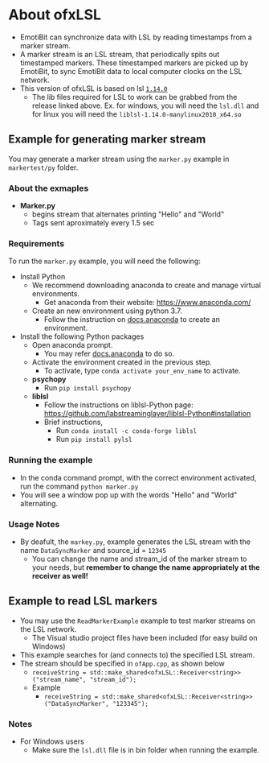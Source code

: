 # About ofxLSL
- EmotiBit can synchronize data with LSL by reading timestamps from a marker stream.
- A marker stream is an LSL stream, that periodically spits out timestamped markers. These timestamped markers are picked up by EmotiBit, 
 to sync EmotiBit data to local computer clocks on the LSL network.
- This version of ofxLSL is based on lsl [`1.14.0`](https://github.com/sccn/liblsl/releases/tag/v1.14.0)
  - The lib files required for LSL to work can be grabbed from the release linked above. Ex. for windows, you will need the `lsl.dll` and for linux you will need the `liblsl-1.14.0-manylinux2010_x64.so`


## Example for generating marker stream
You may generate a marker stream using the `marker.py` example in `markertest/py` folder.

### About the exmaples
- **Marker.py**
  - begins stream that alternates printing "Hello" and "World"
  - Tags sent aproximately every 1.5 sec

### Requirements
To run the `marker.py` example, you will need the following:

- Install Python
  - We recommend downloading anaconda to create and manage virtual environments.
    - Get anaconda from their website: https://www.anaconda.com/
  - Create an new environment using python 3.7.
    - Follow the instruction on [docs.anaconda](https://docs.anaconda.com/anaconda/navigator/tutorials/manage-environments/#creating-a-new-environment) to create an environment. 
- Install the following Python packages
  - Open anaconda prompt.
    - You may refer [docs.anaconda](https://docs.anaconda.com/anaconda/install/verify-install/#conda) to do so.
  - Activate the environment created in the previous step.
    - To activate, type `conda activate your_env_name` to activate.
  - **psychopy**
    - Run `pip install psychopy` 
  - **liblsl**
    - Follow the instructions on liblsl-Python page: https://github.com/labstreaminglayer/liblsl-Python#installation
    - Brief instructions,
      - Run `conda install -c conda-forge liblsl`
      - Run `pip install pylsl`

### Running the example
- In the conda command prompt, with the correct environment activated, run the command `python marker.py`
- You will see a window pop up with the words "Hello" and "World" alternating.

### Usage Notes
- By deafult, the `markey.py`, example generates the LSL stream with the name `DataSyncMarker` and source_id = `12345`
  - You can change the name and stream_id of the marker stream to your needs, but **remember to change the name 
appropriately at the receiver as well!**

## Example to read LSL markers
- You may use the `ReadMarkerExample` example to test marker streams on the LSL network.
  - The Visual studio project files have been included (for easy build on Windows) 
- This example searches for (and connects to) the specified LSL stream.
- The stream should be specified in `ofApp.cpp`, as shown below
  - `receiveString = std::make_shared<ofxLSL::Receiver<string>>("stream_name", "stream_id");`
  - Example
    - `receiveString = std::make_shared<ofxLSL::Receiver<string>>("DataSyncMarker", "123345");`
### Notes
- For Windows users
  - Make sure the `lsl.dll` file is in bin folder when running the example.


